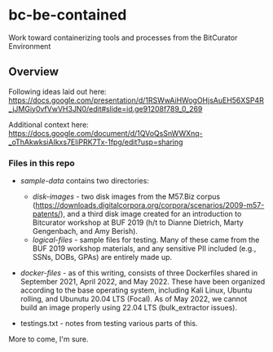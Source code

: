 # bc-be-contained
Work toward containerizing tools and processes from the BitCurator Environment

## Overview

Following ideas laid out here: https://docs.google.com/presentation/d/1RSWwAiHWogOHjsAuEH56XSP4R_jJMGiy0vfVwVH3JN0/edit#slide=id.ge91208f789_0_269

Additional context here: https://docs.google.com/document/d/1QVoQsSnWWXnq-_oThAkwksiAIkxs7EliPRK7Tx-1fpg/edit?usp=sharing
### Files in this repo
- _sample-data_ contains two directories:
  - _disk-images_ - two disk images from the M57.Biz corpus (https://downloads.digitalcorpora.org/corpora/scenarios/2009-m57-patents/), and a third disk image created for an introduction to Bitcurator workshop at BUF 2019 (h/t to Dianne Dietrich, Marty Gengenbach, and Amy Berish).
  - _logical-files_ - sample files for testing. Many of these came from the BUF 2019 workshop materials, and any sensitive PII included (e.g., SSNs, DOBs, GPAs) are entirely made up. 

- _docker-files_ - as of this writing, consists of three Dockerfiles shared in September 2021, April 2022, and May 2022. These have been organized according to the base operating system, including Kali Linux, Ubuntu rolling, and Ubunutu 20.04 LTS (Focal). As of May 2022, we cannot build an image properly using 22.04 LTS (bulk_extractor issues).

- testings.txt - notes from testing various parts of this.

More to come, I'm sure.
